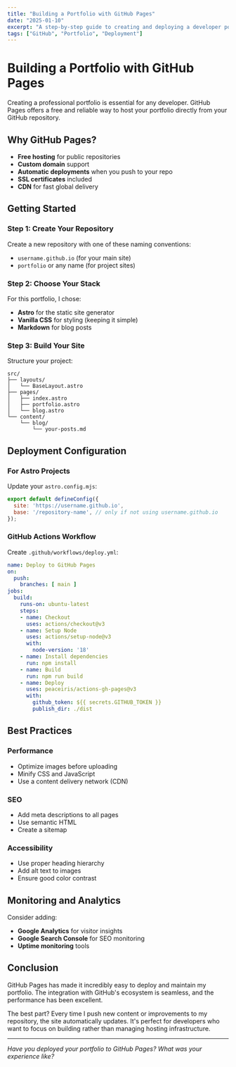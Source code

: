 ```yaml
---
title: "Building a Portfolio with GitHub Pages"
date: "2025-01-10"
excerpt: "A step-by-step guide to creating and deploying a developer portfolio using GitHub Pages."
tags: ["GitHub", "Portfolio", "Deployment"]
---
```


# Building a Portfolio with GitHub Pages

Creating a professional portfolio is essential for any developer. GitHub Pages offers a free and reliable way to host your portfolio directly from your GitHub repository.

## Why GitHub Pages?

- **Free hosting** for public repositories
- **Custom domain** support
- **Automatic deployments** when you push to your repo
- **SSL certificates** included
- **CDN** for fast global delivery

## Getting Started

### Step 1: Create Your Repository

Create a new repository with one of these naming conventions:
- `username.github.io` (for your main site)
- `portfolio` or any name (for project sites)

### Step 2: Choose Your Stack

For this portfolio, I chose:
- **Astro** for the static site generator
- **Vanilla CSS** for styling (keeping it simple)
- **Markdown** for blog posts

### Step 3: Build Your Site

Structure your project:
```
src/
├── layouts/
│   └── BaseLayout.astro
├── pages/
│   ├── index.astro
│   ├── portfolio.astro
│   └── blog.astro
└── content/
    └── blog/
        └── your-posts.md
```

## Deployment Configuration

### For Astro Projects

Update your `astro.config.mjs`:
```javascript
export default defineConfig({
  site: 'https://username.github.io',
  base: '/repository-name', // only if not using username.github.io
});
```

### GitHub Actions Workflow

Create `.github/workflows/deploy.yml`:
```yaml
name: Deploy to GitHub Pages
on:
  push:
    branches: [ main ]
jobs:
  build:
    runs-on: ubuntu-latest
    steps:
    - name: Checkout
      uses: actions/checkout@v3
    - name: Setup Node
      uses: actions/setup-node@v3
      with:
        node-version: '18'
    - name: Install dependencies
      run: npm install
    - name: Build
      run: npm run build
    - name: Deploy
      uses: peaceiris/actions-gh-pages@v3
      with:
        github_token: ${{ secrets.GITHUB_TOKEN }}
        publish_dir: ./dist
```

## Best Practices

### Performance
- Optimize images before uploading
- Minify CSS and JavaScript
- Use a content delivery network (CDN)

### SEO
- Add meta descriptions to all pages
- Use semantic HTML
- Create a sitemap

### Accessibility
- Use proper heading hierarchy
- Add alt text to images
- Ensure good color contrast

## Monitoring and Analytics

Consider adding:
- **Google Analytics** for visitor insights
- **Google Search Console** for SEO monitoring
- **Uptime monitoring** tools

## Conclusion

GitHub Pages has made it incredibly easy to deploy and maintain my portfolio. The integration with GitHub's ecosystem is seamless, and the performance has been excellent.

The best part? Every time I push new content or improvements to my repository, the site automatically updates. It's perfect for developers who want to focus on building rather than managing hosting infrastructure.

---

*Have you deployed your portfolio to GitHub Pages? What was your experience like?*